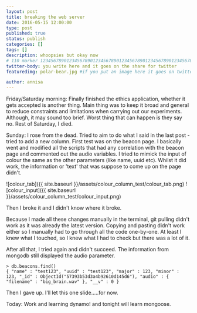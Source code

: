 ```yaml
---
layout: post
title: breaking the web server
date: 2016-05-15 12:00:00
type: post
published: true
status: publish
categories: []
tags: []
description: whoopsies but okay now
# 110 marker 1234567890123456789012345678901234567890123456789012345678901234567890123456789012345678901234567890123456789
twitter-body: you write here and it goes on the share for twitter
featuredimg: polar-bear.jpg #if you put an image here it goes on twitter too

author: annisa
---
```


Friday/Saturday morning: Finally finished the ethics application, whether it gets accepted is another thing. Main thing was to keep it broad and general to reduce constraints and limitations when carrying out our experiments. Although, it may sound too brief. Worst thing that can happen is they say no. Rest of Saturday, I died. 

Sunday: I rose from the dead. Tried to aim to do what I said in the last post - tried to add a new column. First test was on the beacon page. I basically went and modified all the scripts that had any correlation with the beacon page and commented out the audio variables. I tried to mimick the input of colour the same as the other parameters (like name, uuid etc). Whilst it did work, the information or 'text' that was suppose to come up on the page didn't. 

![colour_tab]({{ site.baseurl }}/assets/colour_column_test/colour_tab.png)
![colour_input]({{ site.baseurl }}/assets/colour_column_test/colour_input.png)

Then I broke it and I didn't know where it broke. 

Because I made all these changes manually in the terminal, git pulling didn't work as it was already the latest version. Copying and pasting didn't work either so I manually had to go through all the code one-by-one. At least I knew what I touched, so I knew what I had to check but there was a lot of it. 

After all that, I tried again and didn't succeed. The information from mongodb still displayed the audio parameter. 

~~~
> db.beacons.find()
{ "name" : "test123", "uuid" : "test123", "major" : 123, "minor" : 123, "_id" : ObjectId("57393b53d3a4b92610d145d6"), "audio" : { "filename" : "big_brain.wav" }, "__v" : 0 }
~~~

Then I gave up. I'll let this one slide.....for now. 

Today: Work and learning dynamo! and tonight will learn mongoose. 